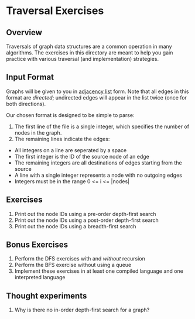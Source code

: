 # Traversal Exercises

## Overview

Traversals of graph data structures are a common operation in many algorithms.
The exercises in this directory are meant to help you gain practice with various
traversal (and implementation) strategies.

## Input Format

Graphs will be given to you in [adjacency
list](https://en.wikipedia.org/wiki/Adjacency_list) form.  Note that all edges
in this format are _directed_; undirected edges will appear in the list twice
(once for both directions).

Our chosen format is designed to be simple to parse:

1. The first line of the file is a single integer, which specifies the number of
nodes in the graph.
1. The remaining lines indicate the edges:
  * All integers on a line are seperated by a space
  * The first integer is the ID of the source node of an edge 
  * The remaining integers are all destinations of edges starting from the source
  * A line with a single integer represents a node with no outgoing edges
  * Integers must be in the range 0 <= i <= |nodes|

## Exercises

1. Print out the node IDs using a pre-order depth-first search
1. Print out the node IDs using a post-order depth-first search
1. Print out the node IDs using a breadth-first search

## Bonus Exercises

1. Perform the DFS exercises with and _without_ recursion
1. Perform the BFS exercise without using a queue
1. Implement these exercises in at least one compiled language and one
interpreted language

## Thought experiments

1. Why is there no in-order depth-first search for a graph? 